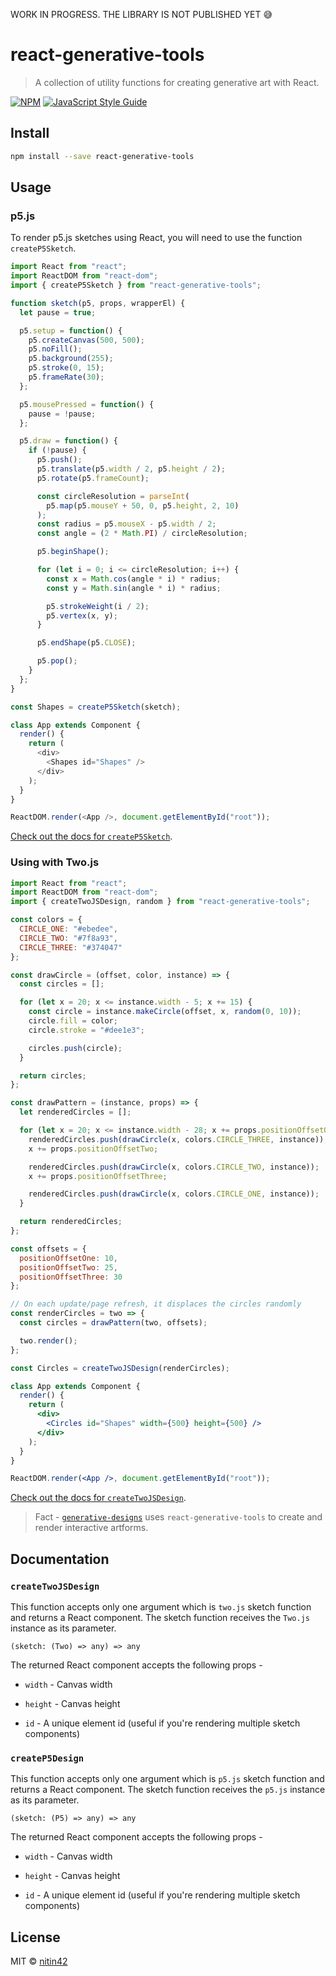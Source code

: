 WORK IN PROGRESS. THE LIBRARY IS NOT PUBLISHED YET 😅

# react-generative-tools

> A collection of utility functions for creating generative art with React.

[![NPM](https://img.shields.io/npm/v/react-generative-tools.svg)](https://www.npmjs.com/package/react-generative-tools) [![JavaScript Style Guide](https://img.shields.io/badge/code_style-standard-brightgreen.svg)](https://standardjs.com)

## Install

```bash
npm install --save react-generative-tools
```

## Usage

### p5.js

To render p5.js sketches using React, you will need to use the function `createP5Sketch`.

```js
import React from "react";
import ReactDOM from "react-dom";
import { createP5Sketch } from "react-generative-tools";

function sketch(p5, props, wrapperEl) {
  let pause = true;

  p5.setup = function() {
    p5.createCanvas(500, 500);
    p5.noFill();
    p5.background(255);
    p5.stroke(0, 15);
    p5.frameRate(30);
  };

  p5.mousePressed = function() {
    pause = !pause;
  };

  p5.draw = function() {
    if (!pause) {
      p5.push();
      p5.translate(p5.width / 2, p5.height / 2);
      p5.rotate(p5.frameCount);

      const circleResolution = parseInt(
        p5.map(p5.mouseY + 50, 0, p5.height, 2, 10)
      );
      const radius = p5.mouseX - p5.width / 2;
      const angle = (2 * Math.PI) / circleResolution;

      p5.beginShape();

      for (let i = 0; i <= circleResolution; i++) {
        const x = Math.cos(angle * i) * radius;
        const y = Math.sin(angle * i) * radius;

        p5.strokeWeight(i / 2);
        p5.vertex(x, y);
      }

      p5.endShape(p5.CLOSE);

      p5.pop();
    }
  };
}

const Shapes = createP5Sketch(sketch);

class App extends Component {
  render() {
    return (
      <div>
        <Shapes id="Shapes" />
      </div>
    );
  }
}

ReactDOM.render(<App />, document.getElementById("root"));
```

[Check out the docs for `createP5Sketch`]().

### Using with Two.js

```jsx
import React from "react";
import ReactDOM from "react-dom";
import { createTwoJSDesign, random } from "react-generative-tools";

const colors = {
  CIRCLE_ONE: "#ebedee",
  CIRCLE_TWO: "#7f8a93",
  CIRCLE_THREE: "#374047"
};

const drawCircle = (offset, color, instance) => {
  const circles = [];

  for (let x = 20; x <= instance.width - 5; x += 15) {
    const circle = instance.makeCircle(offset, x, random(0, 10));
    circle.fill = color;
    circle.stroke = "#dee1e3";

    circles.push(circle);
  }

  return circles;
};

const drawPattern = (instance, props) => {
  let renderedCircles = [];

  for (let x = 20; x <= instance.width - 28; x += props.positionOffsetOne) {
    renderedCircles.push(drawCircle(x, colors.CIRCLE_THREE, instance));
    x += props.positionOffsetTwo;

    renderedCircles.push(drawCircle(x, colors.CIRCLE_TWO, instance));
    x += props.positionOffsetThree;

    renderedCircles.push(drawCircle(x, colors.CIRCLE_ONE, instance));
  }

  return renderedCircles;
};

const offsets = {
  positionOffsetOne: 10,
  positionOffsetTwo: 25,
  positionOffsetThree: 30
};

// On each update/page refresh, it displaces the circles randomly
const renderCircles = two => {
  const circles = drawPattern(two, offsets);

  two.render();
};

const Circles = createTwoJSDesign(renderCircles);

class App extends Component {
  render() {
    return (
      <div>
        <Circles id="Shapes" width={500} height={500} />
      </div>
    );
  }
}

ReactDOM.render(<App />, document.getElementById("root"));
```

[Check out the docs for `createTwoJSDesign`]().

> Fact - [`generative-designs`](https://generative-design.surge.sh) uses `react-generative-tools` to create and render interactive artforms.

## Documentation

### `createTwoJSDesign`

This function accepts only one argument which is `two.js` sketch function and returns a React component. The sketch function receives the `Two.js` instance as its parameter.

`(sketch: (Two) => any) => any`

The returned React component accepts the following props -

- `width` - Canvas width

- `height` - Canvas height

- `id` - A unique element id (useful if you're rendering multiple sketch components)

### `createP5Design`

This function accepts only one argument which is `p5.js` sketch function and returns a React component. The sketch function receives the `p5.js` instance as its parameter.

`(sketch: (P5) => any) => any`

The returned React component accepts the following props -

- `width` - Canvas width

- `height` - Canvas height

- `id` - A unique element id (useful if you're rendering multiple sketch components)

## License

MIT © [nitin42](https://github.com/nitin42)
